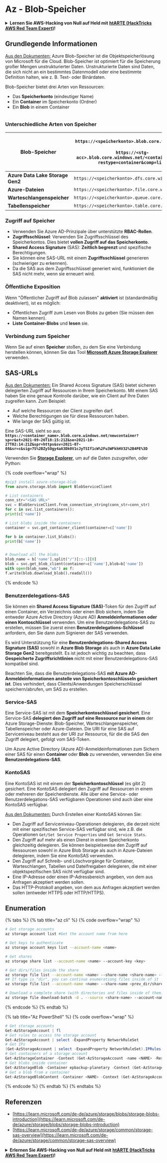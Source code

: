 # Az - Blob-Speicher

<details>

<summary><strong>Lernen Sie AWS-Hacking von Null auf Held mit</strong> <a href="https://training.hacktricks.xyz/courses/arte"><strong>htARTE (HackTricks AWS Red Team Expert)</strong></a><strong>!</strong></summary>

Andere Möglichkeiten, HackTricks zu unterstützen:

* Wenn Sie Ihr **Unternehmen in HackTricks beworben sehen möchten** oder **HackTricks als PDF herunterladen möchten**, überprüfen Sie die [**ABONNEMENTPLÄNE**](https://github.com/sponsors/carlospolop)!
* Holen Sie sich das [**offizielle PEASS & HackTricks-Merch**](https://peass.creator-spring.com)
* Entdecken Sie [**The PEASS Family**](https://opensea.io/collection/the-peass-family), unsere Sammlung exklusiver [**NFTs**](https://opensea.io/collection/the-peass-family)
* **Treten Sie der** 💬 [**Discord-Gruppe**](https://discord.gg/hRep4RUj7f) oder der [**Telegramm-Gruppe**](https://t.me/peass) bei oder **folgen** Sie uns auf **Twitter** 🐦 [**@hacktricks\_live**](https://twitter.com/hacktricks\_live)**.**
* **Teilen Sie Ihre Hacking-Tricks, indem Sie PRs an die** [**HackTricks**](https://github.com/carlospolop/hacktricks) und [**HackTricks Cloud**](https://github.com/carlospolop/hacktricks-cloud) GitHub-Repositories einreichen.

</details>

## Grundlegende Informationen

[Aus den Dokumenten:](https://learn.microsoft.com/en-us/azure/storage/blobs/storage-blobs-overview) Azure Blob-Speicher ist die Objektspeicherlösung von Microsoft für die Cloud. Blob-Speicher ist optimiert für die Speicherung großer Mengen unstrukturierter Daten. Unstrukturierte Daten sind Daten, die sich nicht an ein bestimmtes Datenmodell oder eine bestimmte Definition halten, wie z. B. Text- oder Binärdaten.

Blob-Speicher bietet drei Arten von Ressourcen:

* Das **Speicherkonto** (eindeutiger Name)
* Ein **Container** im Speicherkonto (Ordner)
* Ein **Blob** in einem Container

<figure><img src="../../../.gitbook/assets/image (114).png" alt=""><figcaption></figcaption></figure>

### Unterschiedliche Arten von Speicher

| **Blob-Speicher**               | <p><code>https://&#x3C;speicherkonto>.blob.core.windows.net</code><br><br><code>https://&#x3C;stg-acc>.blob.core.windows.net/&#x3C;container-name>?restype=container&#x26;comp=list</code></p> |
| ------------------------------- | ------------------------------------------------------------------------------------------------------------------------------------------------------------------------------------------------ |
| **Azure Data Lake Storage Gen2** | `https://<speicherkonto>.dfs.core.windows.net`                                                                                                                                                 |
| **Azure-Dateien**               | `https://<speicherkonto>.file.core.windows.net`                                                                                                                                                |
| **Warteschlangenspeicher**      | `https://<speicherkonto>.queue.core.windows.net`                                                                                                                                               |
| **Tabellenspeicher**            | `https://<speicherkonto>.table.core.windows.net`                                                                                                                                               |

### Zugriff auf Speicher <a href="#about-blob-storage" id="about-blob-storage"></a>

* Verwenden Sie Azure AD-Prinzipale über unterstützte **RBAC-Rollen**.
* **Zugriffsschlüssel**: Verwenden Sie Zugriffsschlüssel des Speicherkontos. Dies bietet **vollen Zugriff auf das Speicherkonto**.
* **Shared Access Signature** (SAS): **Zeitlich begrenzt** und spezifische Berechtigungen.
* Sie können eine SAS-URL mit einem **Zugriffsschlüssel** generieren (schwieriger zu erkennen).
* Da die SAS aus dem Zugriffsschlüssel generiert wird, funktioniert die SAS nicht mehr, wenn sie erneuert wird.

### Öffentliche Exposition

Wenn "Öffentlicher Zugriff auf Blob zulassen" **aktiviert** ist (standardmäßig deaktiviert), ist es möglich:

* Öffentlichen Zugriff zum Lesen von Blobs zu geben (Sie müssen den Namen kennen).
* **Liste Container-Blobs** und **lesen** sie.

### Verbindung zum Speicher

Wenn Sie auf einen **Speicher** stoßen, zu dem Sie eine Verbindung herstellen können, können Sie das Tool [**Microsoft Azure Storage Explorer**](https://azure.microsoft.com/es-es/products/storage/storage-explorer/) verwenden.

## SAS-URLs

[Aus den Dokumenten:](https://learn.microsoft.com/en-us/azure/storage/common/storage-sas-overview) Ein Shared Access Signature (SAS) bietet sicheren delegierten Zugriff auf Ressourcen in Ihrem Speicherkonto. Mit einem SAS haben Sie eine genaue Kontrolle darüber, wie ein Client auf Ihre Daten zugreifen kann. Zum Beispiel:

* Auf welche Ressourcen der Client zugreifen darf.
* Welche Berechtigungen sie für diese Ressourcen haben.
* Wie lange der SAS gültig ist.

Eine SAS-URL sieht so aus: **`https://<container_name>.blob.core.windows.net/newcontainer?sp=r&st=2021-09-26T18:15:21Z&se=2021-10-27T02:14:21Z&spr=https&sv=2021-07-08&sr=c&sig=7S%2BZySOgy4aA3Dk0V1cJyTSIf1cW%2Fu3WFkhHV32%2B4PE%3D`**

Verwenden Sie [**Storage Explorer**](https://azure.microsoft.com/en-us/features/storage-explorer/), um auf die Daten zuzugreifen, oder Python:

{% code overflow="wrap" %}
```python
#pip3 install azure-storage-blob
from azure.storage.blob import BlobServiceClient

# List containers
conn_str="<SAS URL>"
svc = BlobServiceClient.from_connection_string(conn_str=conn_str)
for c in svc.list_containers():
print(c['name'])

# List blobs inside the containers
container = svc.get_container_client(container=c['name'])

for b in container.list_blobs():
print(b['name'])


# Download all the blobs
blob_name = b['name'].split("/")[::-1][0]
blob = svc.get_blob_client(container=c['name'],blob=b['name'])
with open(blob_name,"wb") as f:
f.write(blob.download_blob().readall())
```
{% endcode %}

### Benutzerdelegations-SAS <a href="#user-delegation-sas" id="user-delegation-sas"></a>

Sie können ein **Shared Access Signature (SAS)**-Token für den Zugriff auf einen Container, ein Verzeichnis oder einen Blob sichern, indem Sie entweder Azure Active Directory (Azure AD) **Anmeldeinformationen oder einen Kontoschlüssel** verwenden. Um eine Benutzerdelegations-SAS zu erstellen, müssen Sie zuerst einen **Benutzerdelegations-Schlüssel** anfordern, den Sie dann zum Signieren der SAS verwenden.

Es wird Unterstützung für eine **Benutzerdelegations-Shared Access Signature (SAS)** sowohl in **Azure Blob Storage** als auch in **Azure Data Lake Storage Gen2** bereitgestellt. Es ist jedoch wichtig zu beachten, dass **Gespeicherte Zugriffsrichtlinien** nicht mit einer Benutzerdelegations-SAS kompatibel sind.

Beachten Sie, dass die Benutzerdelegations-SAS **mit Azure AD-Anmeldeinformationen anstelle von Speicherkontoschlüsseln gesichert ist**. Dies verhindert, dass Clients/Anwendungen Speicherschlüssel speichern/abrufen, um SAS zu erstellen.

### Service-SAS

Eine Service-SAS ist mit dem **Speicherkontoschlüssel gesichert**. Eine Service-SAS **delegiert den Zugriff auf eine Ressource nur in einem** der Azure Storage-Dienste: Blob-Speicher, Warteschlangenspeicher, Tabellenspeicher oder Azure-Dateien. Die URI für eine SAS auf Serviceniveau besteht aus der URI zur Ressource, für die die SAS den Zugriff delegiert, gefolgt vom SAS-Token.

Um Azure Active Directory (Azure AD)-Anmeldeinformationen zum Sichern einer SAS für einen **Container** oder **Blob** zu verwenden, verwenden Sie eine **Benutzerdelegations-SAS**.

### KontoSAS

Eine KontoSAS ist mit einem der **Speicherkontoschlüssel** (es gibt 2) gesichert. Eine KontoSAS delegiert den Zugriff auf Ressourcen in einem oder mehreren der Speicherdienste. Alle über eine Service- oder Benutzerdelegations-SAS verfügbaren Operationen sind auch über eine KontoSAS verfügbar.

[Aus den Dokumenten:](https://learn.microsoft.com/en-us/rest/api/storageservices/create-account-sas) Durch Erstellen einer KontoSAS können Sie:

* Den Zugriff auf Serviceniveau-Operationen delegieren, die derzeit nicht mit einer spezifischen Service-SAS verfügbar sind, wie z.B. die Operationen `Get/Set Service Properties` und `Get Service Stats`.
* Den Zugriff auf mehr als einen Dienst in einem Speicherkonto gleichzeitig delegieren. Sie können beispielsweise den Zugriff auf Ressourcen sowohl in Azure Blob Storage als auch in Azure-Dateien delegieren, indem Sie eine KontoSAS verwenden.
* Den Zugriff auf Schreib- und Löschvorgänge für Container, Warteschlangen, Tabellen und Dateifreigaben delegieren, die mit einer objektspezifischen SAS nicht verfügbar sind.
* Eine IP-Adresse oder einen IP-Adressbereich angeben, von dem aus Anfragen akzeptiert werden sollen.
* Das HTTP-Protokoll angeben, von dem aus Anfragen akzeptiert werden sollen (entweder HTTPS oder HTTP/HTTPS).

## Enumeration

{% tabs %}
{% tab title="az cli" %}
{% code overflow="wrap" %}
```bash
# Get storage accounts
az storage account list #Get the account name from here

# Get keys to authenticate
az storage account keys list --account-name <name>

# Get shares
az storage share list --account-name <name> --account-key <key>

# Get dirs/files inside the share
az storage file list --account-name <name> --share-name <share-name> --account-key <key>
## If type is "dir", you can continue enumerationg files inside of it
az storage file list --account-name <name> --share-name <prev_dir/share-name> --account-key <key>

# Download a complete share (with directories and files inside of them)
az storage file download-batch -d . --source <share-name> --account-name <name> --account-key <key>
```
{% endcode %}
{% endtab %}

{% tab title="Az PowerShell" %}
{% code overflow="wrap" %}
```powershell
# Get storage accounts
Get-AzStorageAccount | fl
# Get rules to access the storage account
Get-AzStorageAccount | select -ExpandProperty NetworkRuleSet
# Get IPs
(Get-AzStorageAccount | select -ExpandProperty NetworkRuleSet).IPRules
# Get containers of a storage account
Get-AzStorageContainer -Context (Get-AzStorageAccount -name <NAME> -ResourceGroupName <NAME>).context
# Get blobs inside container
Get-AzStorageBlob -Container epbackup-planetary -Context (Get-AzStorageAccount -name <name> -ResourceGroupName <name>).context
# Get a blob from a container
Get-AzStorageBlobContent -Container <NAME> -Context (Get-AzStorageAccount -name <NAME> -ResourceGroupName <NAME>).context -Blob <blob_name> -Destination .\Desktop\filename.txt
```
{% endcode %}
{% endtab %}
{% endtabs %}

## Referenzen

* [https://learn.microsoft.com/de-de/azure/storage/blobs/storage-blobs-introduction](https://learn.microsoft.com/de-de/azure/storage/blobs/storage-blobs-introduction)
* [https://learn.microsoft.com/de-de/azure/storage/common/storage-sas-overview](https://learn.microsoft.com/de-de/azure/storage/common/storage-sas-overview)

<details>

<summary><strong>Erlernen Sie AWS-Hacking von Null auf Held mit</strong> <a href="https://training.hacktricks.xyz/courses/arte"><strong>htARTE (HackTricks AWS Red Team Expert)</strong></a><strong>!</strong></summary>

Andere Möglichkeiten, HackTricks zu unterstützen:

* Wenn Sie Ihr **Unternehmen in HackTricks beworben sehen möchten** oder **HackTricks im PDF-Format herunterladen möchten**, überprüfen Sie die [**ABONNEMENTPLÄNE**](https://github.com/sponsors/carlospolop)!
* Holen Sie sich das [**offizielle PEASS & HackTricks-Merch**](https://peass.creator-spring.com)
* Entdecken Sie [**The PEASS Family**](https://opensea.io/collection/the-peass-family), unsere Sammlung exklusiver [**NFTs**](https://opensea.io/collection/the-peass-family)
* **Treten Sie der** 💬 [**Discord-Gruppe**](https://discord.gg/hRep4RUj7f) oder der [**Telegram-Gruppe**](https://t.me/peass) bei oder **folgen** Sie uns auf **Twitter** 🐦 [**@hacktricks\_live**](https://twitter.com/hacktricks\_live)**.**
* **Teilen Sie Ihre Hacking-Tricks, indem Sie PRs an die** [**HackTricks**](https://github.com/carlospolop/hacktricks) und [**HackTricks Cloud**](https://github.com/carlospolop/hacktricks-cloud) GitHub-Repositorys einreichen.

</details>
